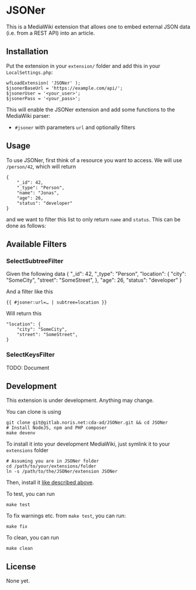 # JSONer

This is a MediaWiki extension that allows one to embed external JSON data (i.e. from
a REST API) into an article.

## Installation

Put the extension in your `extension/` folder and add this in your `LocalSettings.php`:

    wfLoadExtension( 'JSONer' );
    $jsonerBaseUrl = 'https://example.com/api/';
    $jsonerUser = '<your_user>';
    $jsonerPass = '<your_pass>';

This will enable the JSONer extension and add some functions to the MediaWiki parser:

* `#jsoner` with parameters `url` and optionally filters

## Usage

To use JSONer, first think of a resource you want to access. We will use `/person/42`, which
will return

    {
        "_id": 42,
        "_type": "Person",
        "name": "Jonas",
        "age": 26,
        "status": "developer"
    }
    
and we want to filter this list to only return `name` and `status`. This can be done as follows:

## Available Filters

### SelectSubtreeFilter

Given the following data
    {
        "_id": 42,
        "_type": "Person",
        "location": {
            "city": "SomeCity",
            "street": "SomeStreet",
        },
        "age": 26,
        "status": "developer"
    }
    
And a filter like this

    {{ #jsoner:url=… | subtree=location }}
    
Will return this

    "location": {
        "city": "SomeCity",
        "street": "SomeStreet",
    }

### SelectKeysFilter

TODO: Document


## Development

This extension is under development. Anything may change.

You can clone is using

    git clone git@gitlab.noris.net:cda-ad/JSONer.git && cd JSONer
    # Install NodeJS, npm and PHP composer
    make devenv
    
To install it into your development MediaWiki, just symlink it to your `extensions` folder

    # Assuming you are in JSONer folder
    cd /path/to/your/extensions/folder
    ln -s /path/to/the/JSONer/extension JSONer
    
Then, install it [like described above](#installation).

To test, you can run

    make test
    
To fix warnings etc. from `make test`, you can run:

    make fix
    
To clean, you can run
    
    make clean
    
## License
None yet.
